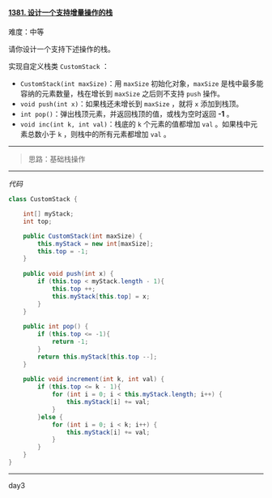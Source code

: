 #### [1381. 设计一个支持增量操作的栈](https://leetcode.cn/problems/design-a-stack-with-increment-operation/)

难度：中等

请你设计一个支持下述操作的栈。

实现自定义栈类 `CustomStack` ：

- `CustomStack(int maxSize)`：用 `maxSize` 初始化对象，`maxSize` 是栈中最多能容纳的元素数量，栈在增长到 `maxSize` 之后则不支持 `push` 操作。
- `void push(int x)`：如果栈还未增长到 `maxSize` ，就将 `x` 添加到栈顶。
- `int pop()`：弹出栈顶元素，并返回栈顶的值，或栈为空时返回 **-1** 。
- `void inc(int k, int val)`：栈底的 `k` 个元素的值都增加 `val` 。如果栈中元素总数小于 `k` ，则栈中的所有元素都增加 `val` 。

----------------------

> 思路：基础栈操作

------------

*代码*

```java
class CustomStack {

    int[] myStack;
    int top;

    public CustomStack(int maxSize) {
        this.myStack = new int[maxSize];
        this.top = -1;
    }
    
    public void push(int x) {
        if (this.top < myStack.length - 1){
            this.top ++;
            this.myStack[this.top] = x;
        }
    }
    
    public int pop() {
        if (this.top <= -1){
            return -1;
        }
        return this.myStack[this.top --];
    }
    
    public void increment(int k, int val) {
        if (this.top <= k - 1){
            for (int i = 0; i < this.myStack.length; i++) {
                this.myStack[i] += val;
            }
        }else {
            for (int i = 0; i < k; i++) {
                this.myStack[i] += val;
            }
        }
    }
}
```

--------------

day3
